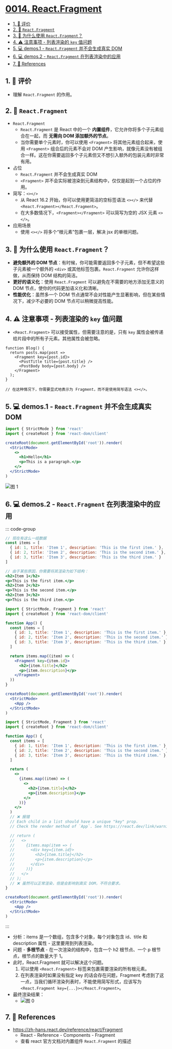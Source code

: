 # [0014. React.Fragment](https://github.com/tnotesjs/TNotes.react/tree/main/notes/0014.%20React.Fragment)

<!-- region:toc -->

- [1. 🫧 评价](#1--评价)
- [2. 📒 `React.Fragment`](#2--reactfragment)
- [3. 🤔 为什么使用 `React.Fragment`？](#3--为什么使用-reactfragment)
- [4. ⚠️ 注意事项 - 列表渲染的 `key` 值问题](#4-️-注意事项---列表渲染的-key-值问题)
- [5. 💻 demos.1 - `React.Fragment` 并不会生成真实 DOM](#5--demos1---reactfragment-并不会生成真实-dom)
- [6. 💻 demos.2 - `React.Fragment` 在列表渲染中的应用](#6--demos2---reactfragment-在列表渲染中的应用)
- [7. 🔗 References](#7--references)

<!-- endregion:toc -->

## 1. 🫧 评价

- 理解 `React.Fragment` 的作用。

## 2. 📒 `React.Fragment`

- `React.Fragment`
  - `React.Fragment` 是 React 中的一个 **内置组件**，它允许你将多个子元素组合在一起，而 **无需向 DOM 添加额外的节点**。
  - 当你需要单个元素时，你可以使用 `<Fragment>` 将其他元素组合起来，使用 `<Fragment>` 组合后的元素不会对 DOM 产生影响，就像元素没有被组合一样。这在你需要返回多个子元素但又不想引入额外的包装元素时非常有用。
- 占位
  - `React.Fragment` 并不会生成真实 DOM
  - `<Fragment>` 并不会实际被渲染到元素结构中，仅仅是起到一个占位的作用。
- 简写：`<></>`
  - 从 React 16.2 开始，你可以使用更简洁的空标签语法 `<></>` 来代替 `<React.Fragment></React.Fragment>`。
  - 在大多数情况下，`<Fragment></Fragment>` 可以简写为空的 JSX 元素 `<></>`。
- 应用场景
  - 使用 `<></>` 将多个“根元素”包裹一层，解决 jsx 的单根问题。

## 3. 🤔 为什么使用 `React.Fragment`？

- **避免额外的 DOM 节点**：有时候，你可能需要返回多个子元素，但不希望这些子元素被一个额外的 `<div>` 或其他标签包裹。`React.Fragment` 允许你这样做，从而保持 DOM 结构的简洁。
- **更好的语义化**：使用 `React.Fragment` 可以避免在不需要的地方添加无意义的 DOM 节点，使你的代码更加语义化和清晰。
- **性能优化**：虽然多一个 DOM 节点通常不会对性能产生显著影响，但在某些情况下，减少不必要的 DOM 节点可以稍微提高性能。

## 4. ⚠️ 注意事项 - 列表渲染的 `key` 值问题

- `<React.Fragment>` 可以接受属性，但需要注意的是，只有 `key` 属性会被传递给片段中的所有子元素。其他属性会被忽略。

```js{3,6}
function Blog() {
  return posts.map(post =>
    <Fragment key={post.id}>
      <PostTitle title={post.title} />
      <PostBody body={post.body} />
    </Fragment>
  );
}

// 在这种情况下，你需要显式地表示为 Fragment，而不是使用简写语法 <></>。
```

## 5. 💻 demos.1 - `React.Fragment` 并不会生成真实 DOM

```jsx {6-9}
import { StrictMode } from 'react'
import { createRoot } from 'react-dom/client'

createRoot(document.getElementById('root')).render(
  <StrictMode>
    <>
      <h1>Hello</h1>
      <p>This is a paragraph.</p>
    </>
  </StrictMode>
)
```

![图 1](https://cdn.jsdelivr.net/gh/tnotesjs/imgs@main/2025-06-27-22-06-46.png)

## 6. 💻 demos.2 - `React.Fragment` 在列表渲染中的应用

::: code-group

```jsx [🎯 需求描述]
// 现在有这么一组数据
const items = [
  { id: 1, title: 'Item 1', description: 'This is the first item.' },
  { id: 2, title: 'Item 2', description: 'This is the second item.' },
  { id: 3, title: 'Item 3', description: 'This is the third item.' }
]

// 由于某些原因，你需要将其渲染为如下结构：
<h2>Item 1</h2>
<p>This is the first item.</p>
<h2>Item 2</h2>
<p>This is the second item.</p>
<h2>Item 3</h2>
<p>This is the third item.</p>
```

```jsx [✅ 正确写法] {12-15}
import { StrictMode, Fragment } from 'react'
import { createRoot } from 'react-dom/client'

function App() {
  const items = [
    { id: 1, title: 'Item 1', description: 'This is the first item.' },
    { id: 2, title: 'Item 2', description: 'This is the second item.' },
    { id: 3, title: 'Item 3', description: 'This is the third item.' },
  ]

  return items.map((item) => (
    <Fragment key={item.id}>
      <h2>{item.title}</h2>
      <p>{item.description}</p>
    </Fragment>
  ))
}

createRoot(document.getElementById('root')).render(
  <StrictMode>
    <App />
  </StrictMode>
)
```

```jsx [❌ 错误写法] {14-17}
import { StrictMode, Fragment } from 'react'
import { createRoot } from 'react-dom/client'

function App() {
  const items = [
    { id: 1, title: 'Item 1', description: 'This is the first item.' },
    { id: 2, title: 'Item 2', description: 'This is the second item.' },
    { id: 3, title: 'Item 3', description: 'This is the third item.' },
  ]

  return (
    <>
      {items.map((item) => (
        <>
          <h2>{item.title}</h2>
          <p>{item.description}</p>
        </>
      ))}
    </>
  )
  // ❌ 报错
  // Each child in a list should have a unique "key" prop.
  // Check the render method of `App`. See https://react.dev/link/warning-keys for more information.

  // return (
  //   <>
  //     {items.map(item => (
  //       <div key={item.id}>
  //         <h2>{item.title}</h2>
  //         <p>{item.description}</p>
  //       </div>
  //     ))}
  //   </>
  // );
  // ❌ 虽然可以正常渲染，但是会影响到真实 DOM，不符合要求。
}

createRoot(document.getElementById('root')).render(
  <StrictMode>
    <App />
  </StrictMode>
)
```

:::

- 分析：items 是一个数组，包含多个对象，每个对象包含 id、title 和 description 属性 - 这里要用到列表渲染。
- 问题 - **多根节点** - 在一次渲染的结构中，包含一个 h2 根节点、一个 p 根节点，根节点的数量大于 1。
- 此时，React.Fragment 就可以解决这个问题。
  1. 可以使用 `<React.Fragment>` 标签来包裹需要渲染的所有根元素。
  2. 在列表渲染时如果没有指定 key 的话会存在问题，Fragment 考虑到了这一点，当我们循环渲染列表时，不能使用简写形式，应该写为 `<React.Fragment key={...}></React.Fragment>`。
- 最终渲染结果：
  - ![图 0](https://cdn.jsdelivr.net/gh/tnotesjs/imgs@main/2025-06-27-22-06-30.png)

## 7. 🔗 References

- https://zh-hans.react.dev/reference/react/Fragment
  - React - Reference - Components - Fragment
  - 查看 react 官方文档对内置组件 `React.Fragment` 的描述
